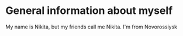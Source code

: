 # General information about myself
My name is Nikita, but my friends call me Nikita.
I'm from Novorossiysk
